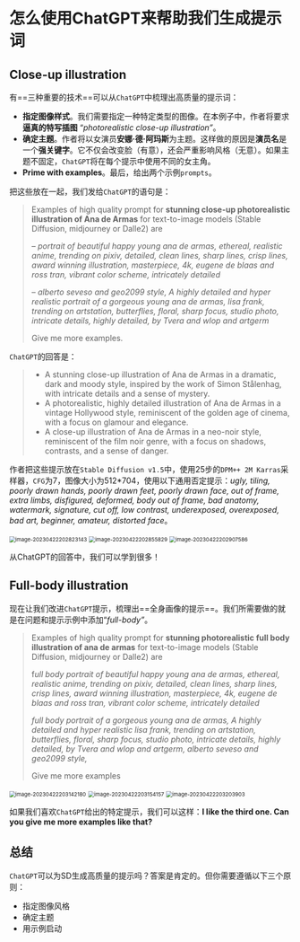 # 怎么使用ChatGPT来帮助我们生成提示词

## Close-up illustration

有==三种重要的技术==可以从`ChatGPT`中梳理出高质量的提示词：

- **指定图像样式**。我们需要指定一种特定类型的图像。在本例子中，作者将要求**逼真的特写插图** “*photorealistic close-up illustration”*。
- **确定主题**。作者将以女演员**安娜·德·阿玛斯**为主题。这样做的原因是**演员名**是一个**强关键字**。它不仅会改变脸（有意），还会严重影响风格（无意）。如果主题不固定，`ChatGPT`将在每个提示中使用不同的女主角。
- **Prime with examples**。最后，给出两个示例`prompts`。

把这些放在一起，我们发给`ChatGPT`的语句是：

> Examples of high quality prompt for **stunning close-up photorealistic illustration of Ana de Armas** for text-to-image models (Stable Diffusion, midjourney or Dalle2) are
>
> – *portrait of beautiful happy young ana de armas, ethereal, realistic anime, trending on pixiv, detailed, clean lines, sharp lines, crisp lines, award winning illustration, masterpiece, 4k, eugene de blaas and ross tran, vibrant color scheme, intricately detailed*
>
> – *alberto seveso and geo2099 style, A highly detailed and hyper realistic portrait of a gorgeous young ana de armas, lisa frank, trending on artstation, butterflies, floral, sharp focus, studio photo, intricate details, highly detailed, by Tvera and wlop and artgerm*
>
> Give me more examples.

`ChatGPT`的回答是：

> - A stunning close-up illustration of Ana de Armas in a dramatic, dark and moody style, inspired by the work of Simon Stålenhag, with intricate details and a sense of mystery.
> - A photorealistic, highly detailed illustration of Ana de Armas in a vintage Hollywood style, reminiscent of the golden age of cinema, with a focus on glamour and elegance.
> - A close-up illustration of Ana de Armas in a neo-noir style, reminiscent of the film noir genre, with a focus on shadows, contrasts, and a sense of danger.



作者把这些提示放在`Stable Diffusion v1.5`中，使用25步的`DPM++ 2M Karras`采样器，`CFG`为7，图像大小为512\*704，使用以下通用否定提示：*ugly, tiling, poorly drawn hands, poorly drawn feet, poorly drawn face, out of frame, extra limbs, disfigured, deformed, body out of frame, bad anatomy, watermark, signature, cut off, low contrast, underexposed, overexposed, bad art, beginner, amateur, distorted face*。

<img src="ChatGPT和SD.assets/image-20230422202823143-1682166504840-1.png" alt="image-20230422202823143" style="zoom:67%;" />

<img src="ChatGPT和SD.assets/image-20230422202855829-1682166537308-3.png" alt="image-20230422202855829" style="zoom:67%;" />

<img src="ChatGPT和SD.assets/image-20230422202907586-1682166549503-5.png" alt="image-20230422202907586" style="zoom:67%;" />

从ChatGPT的回答中，我们可以学到很多！



## Full-body illustration

现在让我们改进`ChatGPT`提示，梳理出==全身画像的提示==。我们所需要做的就是在问题和提示示例中添加“*full-body”*。

> Examples of high quality prompt for **stunning photorealistic full body illustration of ana de armas** for text-to-image models (Stable Diffusion, midjourney or Dalle2) are
>
>
> f*ull body portrait of beautiful happy young ana de armas, ethereal, realistic anime, trending on pixiv, detailed, clean lines, sharp lines, crisp lines, award winning illustration, masterpiece, 4k, eugene de blaas and ross tran, vibrant color scheme, intricately detailed*
>
> *full body portrait of a gorgeous young ana de armas, A highly detailed and hyper realistic lisa frank, trending on artstation, butterflies, floral, sharp focus, studio photo, intricate details, highly detailed, by Tvera and wlop and artgerm, alberto seveso and geo2099 style,*
>
> Give me more examples

<img src="ChatGPT和SD.assets/image-20230422203142180.png" alt="image-20230422203142180" style="zoom:67%;" />

<img src="ChatGPT和SD.assets/image-20230422203154157.png" alt="image-20230422203154157" style="zoom:67%;" />

<img src="ChatGPT和SD.assets/image-20230422203203903.png" alt="image-20230422203203903" style="zoom:67%;" />

如果我们喜欢`ChatGPT`给出的特定提示，我们可以这样：**I like the third one. Can you give me more examples like that?**



## 总结

`ChatGPT`可以为SD生成高质量的提示吗？答案是肯定的。但你需要遵循以下三个原则：

- 指定图像风格
- 确定主题
- 用示例启动